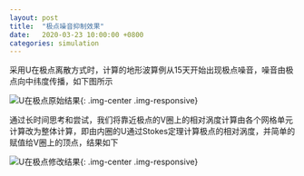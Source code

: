 ```yaml
---
layout: post
title:  "极点噪音抑制效果"
date:   2020-03-23 10:00:00 +0800
categories: simulation
---
```


采用U在极点离散方式时，计算的地形波算例从15天开始出现极点噪音，噪音由极点向中纬度传播，如下图所示

![U在极点原始结果](/blog/assets/img/mz.u_pole.origin.180x90.u.jpg){: .img-center .img-responsive}

通过长时间思考和尝试，我们将靠近极点的V圈上的相对涡度计算由各个网格单元计算改为整体计算，即由内圈的U通过Stokes定理计算极点的相对涡度，并简单的赋值给V圈上的顶点，结果如下

![U在极点修改结果](/blog/assets/img/mz.u_pole.stokes.180x90.u.jpg){: .img-center .img-responsive}